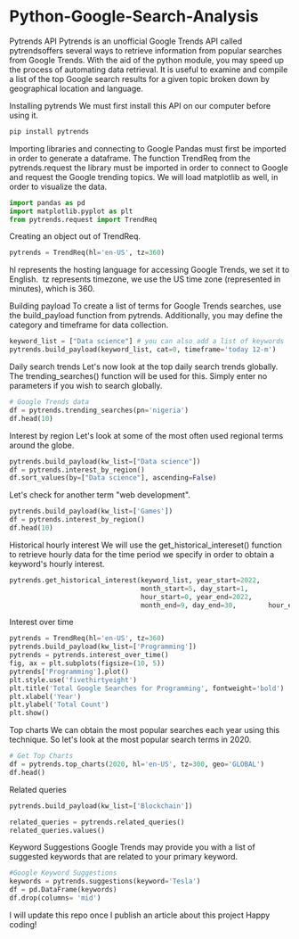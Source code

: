 # Python-Google-Search-Analysis
Pytrends API
Pytrends is an unofficial Google Trends API called pytrendsoffers several ways to retrieve information from popular searches from Google Trends. With the aid of the python module, you may speed up the process of automating data retrieval. It is useful to examine and compile a list of the top Google search results for a given topic broken down by geographical location and language.

Installing pytrends
We must first install this API on our computer before using it.

```python
pip install pytrends
```

Importing libraries and connecting to Google
Pandas must first be imported in order to generate a dataframe. The function TrendReq from the pytrends.request the library must be imported in order to connect to Google and request the Google trending topics. We will load matplotlib as well, in order to visualize  the data.

```python
import pandas as pd
import matplotlib.pyplot as plt
from pytrends.request import TrendReq
```
Creating an object out of TrendReq.

```python
pytrends = TrendReq(hl='en-US', tz=360)
```
hl represents the hosting language for accessing Google Trends, we set it to English. 
tz represents timezone, we use the US time zone (represented in minutes), which is 360.

Building payload
To create a list of terms for Google Trends searches, use the build_payload function from pytrends. Additionally, you may define the category and timeframe for data collection.

```python
keyword_list = ["Data science"] # you can also add a list of keywords
pytrends.build_payload(keyword_list, cat=0, timeframe='today 12-m')
```
Daily search trends
Let's now look at the top daily search trends globally. The trending_searches() function will be used for this. Simply enter no parameters if you wish to search globally.

```python
# Google Trends data
df = pytrends.trending_searches(pn='nigeria')
df.head(10)
```
Interest by region
Let's look at some of the most often used regional terms around the globe. 

```python
pytrends.build_payload(kw_list=["Data science"])
df = pytrends.interest_by_region()
df.sort_values(by=["Data science"], ascending=False)
```
Let's check for another term "web development".

```python
pytrends.build_payload(kw_list=['Games'])
df = pytrends.interest_by_region()
df.head(10)
```

Historical hourly interest
We will use the get_historical_intereset() function to retrieve hourly data for the time period we specify in order to obtain a keyword's hourly interest.

```python
pytrends.get_historical_interest(keyword_list, year_start=2022, 
                                 month_start=5, day_start=1,
                                 hour_start=0, year_end=2022, 
                                 month_end=9, day_end=30,        hour_end=0, cat=0, sleep=0)
```

Interest over time

```python
pytrends = TrendReq(hl='en-US', tz=360)
pytrends.build_payload(kw_list=['Programming'])
pytrends = pytrends.interest_over_time()
fig, ax = plt.subplots(figsize=(10, 5))
pytrends['Programming'].plot()
plt.style.use('fivethirtyeight')
plt.title('Total Google Searches for Programming', fontweight='bold')
plt.xlabel('Year')
plt.ylabel('Total Count')
plt.show()
```

Top charts
We can obtain the most popular searches each year using this technique. So let's look at the most popular search terms in 2020.

```python
# Get Top Charts
df = pytrends.top_charts(2020, hl='en-US', tz=300, geo='GLOBAL')
df.head()
```

Related queries

```python
pytrends.build_payload(kw_list=['Blockchain'])

related_queries = pytrends.related_queries()
related_queries.values()
```

Keyword Suggestions
Google Trends may provide you with a list of suggested keywords that are related to your primary keyword. 

```python
#Google Keyword Suggestions
keywords = pytrends.suggestions(keyword='Tesla')
df = pd.DataFrame(keywords)
df.drop(columns= 'mid')
 ```
 
 I will update this repo once I publish an article about this project
 Happy coding!
 
 
 
 
 
 
 
 
